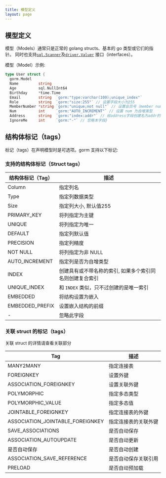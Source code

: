 ```yaml
---
title: 模型定义
layout: page
---
```


## 模型定义

模型（Models）通常只是正常的 golang structs、基本的 go 类型或它们的指针。 同时也支持[`sql.Scanner`](https://golang.org/pkg/database/sql/#Scanner)及[`driver.Valuer`](https://golang.org/pkg/database/sql/driver/#Valuer) 接口（interfaces）。

模型（Model）示例:

```go
type User struct {
  gorm.Model
  Name         string
  Age          sql.NullInt64
  Birthday     *time.Time
  Email        string  `gorm:"type:varchar(100);unique_index"`
  Role         string  `gorm:"size:255"` // 设置字段大小为255
  MemberNumber *string `gorm:"unique;not null"` // 设置会员号（member number）唯一并且不为空
  Num          int     `gorm:"AUTO_INCREMENT"` // 设置 num 为自增类型
  Address      string  `gorm:"index:addr"` // 给address字段创建名为addr的索引
  IgnoreMe     int     `gorm:"-"` // 忽略本字段}
```

## 结构体标记（tags）

标记（tags）在声明模型时是可选项。gorm 支持以下标记:

### 支持的结构体标记（Struct tags）

| 结构体标记（Tag）      | 描述                            |
| --------------- | ----------------------------- |
| Column          | 指定列名                          |
| Type            | 指定列数据类型                       |
| Size            | 指定列大小, 默认值255                 |
| PRIMARY_KEY     | 将列指定为主键                       |
| UNIQUE          | 将列指定为唯一                       |
| DEFAULT         | 指定列默认值                        |
| PRECISION       | 指定列精度                         |
| NOT NULL        | 将列指定为非 NULL                   |
| AUTO_INCREMENT  | 指定列是否为自增类型                    |
| INDEX           | 创建具有或不带名称的索引, 如果多个索引同名则创建复合索引 |
| UNIQUE_INDEX    | 和 `INDEX` 类似，只不过创建的是唯一索引      |
| EMBEDDED        | 将结构设置为嵌入                      |
| EMBEDDED_PREFIX | 设置嵌入结构的前缀                     |
| -               | 忽略此字段                         |

### 关联 struct 的标记（tags）

关联 struct 的详情请查看关联部分

| Tag                                | 描述         |
| ---------------------------------- | ---------- |
| MANY2MANY                          | 指定连接表      |
| FOREIGNKEY                         | 设置外键       |
| ASSOCIATION_FOREIGNKEY             | 设置关联外键     |
| POLYMORPHIC                        | 指定多态类型     |
| POLYMORPHIC_VALUE                  | 指定多态值      |
| JOINTABLE_FOREIGNKEY               | 指定连接表的外键   |
| ASSOCIATION_JOINTABLE_FOREIGNKEY | 指定连接表的关联外键 |
| SAVE_ASSOCIATIONS                  | 是否自动保存     |
| ASSOCIATION_AUTOUPDATE             | 是否自动更新     |
| 是否自动保存                             | 是否自动创建     |
| ASSOCIATION_SAVE_REFERENCE       | 是否自动保存关联引用 |
| PRELOAD                            | 是否自动预加载    |